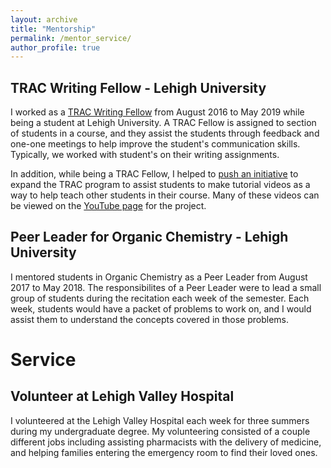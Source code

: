 ```yaml
---
layout: archive
title: "Mentorship"
permalink: /mentor_service/
author_profile: true
---
```


## TRAC Writing Fellow - Lehigh University

I worked as a [TRAC Writing Fellow](https://trac.web.lehigh.edu/content/trac-writing-fellows-program) from August 2016 to May 2019 while being a student at Lehigh University. A TRAC Fellow is assigned to section of students in a course, and they assist the students through feedback and one-one meetings to help improve the student's communication skills. Typically, we worked with student's on their writing assignments. 

In addition, while being a TRAC Fellow, I helped to [push an initiative](https://ltsnews.lehigh.edu/trac-fellows-obs-peer-learning) to expand the TRAC program to assist students to make tutorial videos as a way to help teach other students in their course. Many of these videos can be viewed on the [YouTube page](https://www.youtube.com/channel/UCK1WiIS-h5BdkugnAGbA05Q/about) for the project.

## Peer Leader for Organic Chemistry - Lehigh University

I mentored students in Organic Chemistry as a Peer Leader from August 2017 to May 2018. The responsibilites of a Peer Leader were to lead a small group of students during the recitation each week of the semester. Each week, students would have a packet of problems to work on, and I would assist them to understand the concepts covered in those problems.


# Service

## Volunteer at Lehigh Valley Hospital

I volunteered at the Lehigh Valley Hospital each week for three summers during my undergraduate degree. My volunteering consisted of a couple different jobs including assisting pharmacists with the delivery of medicine, and helping families entering the emergency room to find their loved ones.